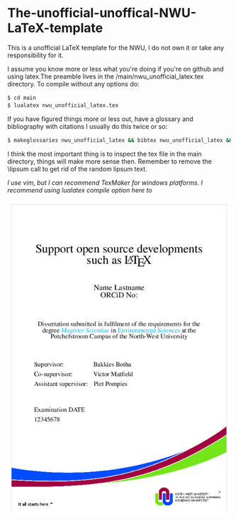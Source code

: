 # The-unofficial-unoffical-NWU-LaTeX-template

This is a unofficial LaTeX template for the NWU, I do not own it or take any responsibility for it.

I assume you know more or less what you're doing if you're on github and using latex.The preamble lives in the /main/nwu_unofficial_latex.tex directory. To compile without any options do: 

```bash
$ cd main 
$ lualatex nwu_unofficial_latex.tex 
```

If you have figured things more or less out, have a glossary and bibliography with citations I usually do this twice or so: 

```bash
$ makeglossaries nwu_unofficial_latex && bibtex nwu_unofficial_latex && lualatex nwu_unofficial_latex.tex 
```

I think the most important thing is to inspect the tex file in the main directory, things will make more sense then. Remember to remove the \lipsum call to get rid of the random lipsum text.

*I use vim, but I can recommend TexMaker for windows platforms. I recommend using lualatex compile option here to*

![The sacret title page](title_page.png)
